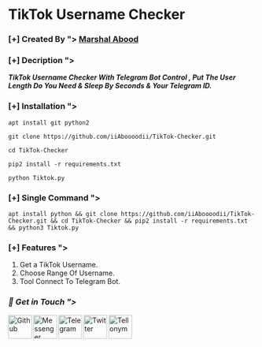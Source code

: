 # TikTok Username Checker

### [+] Created By "> <a href="https://github.com/iiAboooodii">Marshal Abood</a> 

### [+] Decription ">
***TikTok Username Checker With Telegram Bot Control , Put The User Length Do You Need & Sleep By Seconds & Your Telegram ID.***

### [+] Installation ">

```apt install git python2```

```git clone https://github.com/iiAboooodii/TikTok-Checker.git```

```cd TikTok-Checker```

```pip2 install -r requirements.txt```

```python Tiktok.py```


### [+] Single Command "> 
```
apt install python && git clone https://github.com/iiAboooodii/TikTok-Checker.git && cd TikTok-Checker && pip2 install -r requirements.txt && python3 Tiktok.py
```
### [+] Features ">
1. Get a TikTok Username.
2. Choose Range Of Username.
3. Tool Connect To Telegram Bot.

<h3><b><i>📡 Get in Touch "> </i></b></h3>
<a href="https://github.com/iiAboooodii"><img align="left" title="Github" alt="Github" width="48px" src="assets/github.png" /></a>
<a href="https://m.me/xiAbooD"><img align="left" title="Messenger" alt="Messenger" width="48px" src="assets/messenger.png" /></a>
<a href="https://t.me/i7iii0"><img align="left" title="Telegram" alt="Telegram" width="48px" src="assets/telegram.png" /></a>
<a href="https://twitter.com/iiAboooodii"><img align="left" title="Twitter" alt="Twitter" width="48px" src="assets/twitter.png" /></a>
<a href="https://tellonym.me/flxv"><img align="left" title="Tellonym" alt="Tellonym" width="48px" src="assets/tellonym.png" /></a>
  
  
